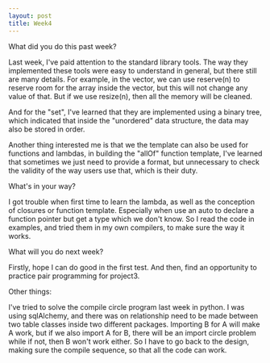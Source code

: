 ```yaml
---
layout: post
title: Week4
---
```


What did you do this past week?

Last week, I've paid attention to the standard library tools. The way they implemented these tools were easy to understand in general, but there still are many details. For example, in the vector, we can use reserve(n) to reserve room for the array inside the vector, but this will not change any value of that. But if we use resize(n), then all the memory will be cleaned. 

And for the "set", I've learned that they are implemented using a binary tree, which indicated that inside the "unordered" data structure, the data may also be stored in order.

Another thing interested me is that we the template can also be used for functions and lambdas, in building the "allOf" function template, I've learned that sometimes we just need to provide a format, but unnecessary to check the validity of the way users use that, which is their duty. 


What's in your way?

I got trouble when first time to learn the lambda, as well as the conception of closures or function template. Especially when use an auto to declare a function pointer but get a type which we don't know. So I read the code in examples, and tried them in my own compilers, to make sure the way it works. 

What will you do next week?

Firstly, hope I can do good in the first test. And then, find an opportunity to practice pair programming for project3. 

Other things:

I've tried to solve the compile circle program last week in python. I was using sqlAlchemy, and there was on relationship need to be made between two table classes inside two different packages. Importing B for A will make A work, but if we also import A for B, there will be an import circle problem while if not, then B won't work either. So I have to go back to the design, making sure the compile sequence, so that all the code can work.   